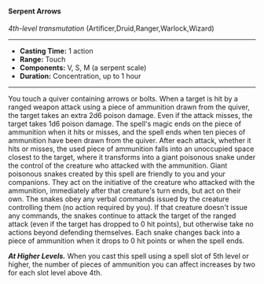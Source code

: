 #### Serpent Arrows
*4th-level transmutation* (Artificer,Druid,Ranger,Warlock,Wizard)
___
- **Casting Time:** 1 action
- **Range:** Touch
- **Components:** V, S, M (a serpent scale)
- **Duration:** Concentration, up to 1 hour
---
You touch a quiver containing arrows or bolts.
When a target is hit by a ranged weapon attack using a piece of ammunition drawn from the quiver,
the target takes an extra 2d6 poison damage. Even if
the attack misses, the target takes 1d6 poison
damage. The spell's magic ends on the piece of
ammunition when it hits or misses, and the spell
ends when ten pieces of ammunition have been
drawn from the quiver.
After each attack, whether it hits or misses, the
used piece of ammunition falls into an unoccupied
space closest to the target, where it transforms into
a giant poisonous snake  under the control of the
creature who attacked with the ammunition.
Giant poisonous snakes  created by this spell
are friendly to you and your companions. They act
on the initiative of the creature who attacked with
the ammunition, immediately after that creature's
turn ends, but act on their own. The snakes obey
any verbal commands issued by the creature
controlling them (no action required by you). If that
creature doesn't issue any commands, the snakes
continue to attack the target of the ranged attack
(even if the target has dropped to 0 hit points), but
otherwise take no actions beyond defending
themselves.
Each snake changes back into a piece of
ammunition when it drops to 0 hit points or when
the spell ends.

***At Higher Levels.***  When you cast this spell using
a spell slot of 5th level or higher, the number of
pieces of ammunition you can affect increases by
two for each slot level above 4th.
